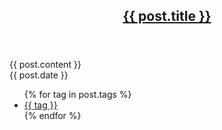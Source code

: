 <article>
	<header>
		<h2>
			<a href="{{ post.url }}">{{ post.title }}</a>
		</h2>
	</header>
	<div class="torso">
		<div>{{ post.content }}</div>
		<div class="meta">
			<div class="date">{{ post.date }}</div>
			<ul class="tags">
				{% for tag in post.tags %}
					<li>
						<a href="">{{ tag }}</a>
					</li>
				{% endfor %}
			</ul>
		</div>
	</div>
</article>
